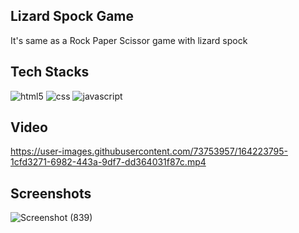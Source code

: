 ## Lizard Spock Game

It's same as a Rock Paper Scissor game with lizard spock

## Tech Stacks

<img src="https://img.shields.io/badge/HTML5-E34F26?style=for-the-badge&logo=html5&logoColor=white" alt="html5" />
<img src="https://img.shields.io/badge/CSS3-1572B6?style=for-the-badge&logo=css3&logoColor=white" alt="css" />
<img src="https://img.shields.io/badge/JavaScript-F7DF1E?style=for-the-badge&logo=javascript&logoColor=black" alt="javascript" />

## Video


https://user-images.githubusercontent.com/73753957/164223795-1cfd3271-6982-443a-9df7-dd364031f87c.mp4


## Screenshots


![Screenshot (839)](https://user-images.githubusercontent.com/73753957/164223845-99aa0e43-9cf7-4267-b1d1-4892dad10682.png)

